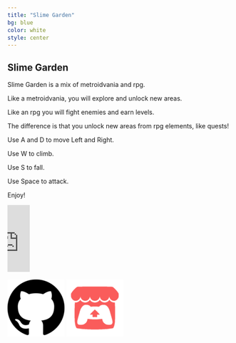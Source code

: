 ```yaml
---
title: "Slime Garden"
bg: blue
color: white
style: center
---
```


## Slime Garden

Slime Garden is a mix of metroidvania and rpg. 

Like a metroidvania, you will explore and unlock new areas.

Like an rpg you will fight enemies and earn levels.

The difference is that you unlock new areas from rpg elements, like quests!

Use A and D to move Left and Right. 

Use W to climb.

Use S to fall.

Use Space to attack.

Enjoy!

<iframe src="https://itch.io/embed/248168" width="50vw" frameborder="0"></iframe>

[![](img/Github_Icon_128.png)](https://github.com/JoshuaKey/LudumDare41)
[![](img/Itch_Io_Icon_128.png)](https://joshuakey.itch.io/slime-garden)

